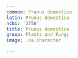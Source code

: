```yaml
---
common: Prunus domestica
latin: Prunus domestica
ncbi: '3758'
title: Prunus domestica
group: Plants and Fungi
image: .na.character

---
```

